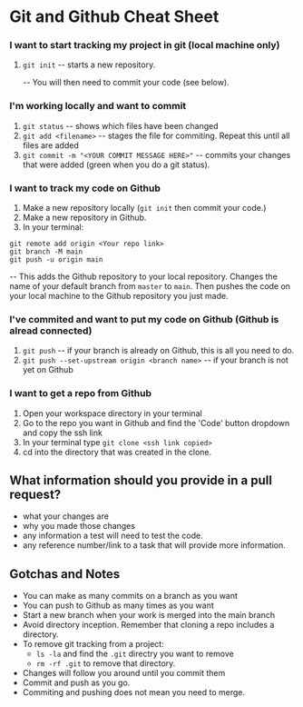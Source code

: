 # Git and Github Cheat Sheet

### I want to start tracking my project in git (local machine only)

1. `git init` -- starts a new repository.  

    -- You will then need to commit your code (see below).

### I'm working locally and want to commit
 
1. `git status`  -- shows which files have been changed
1. `git add <filename>` -- stages the file for commiting.  Repeat this until all files are added
1. `git commit -m "<YOUR COMMIT MESSAGE HERE>"` -- commits your changes that were added (green when you do a git status). 

### I want to track my code on Github

1. Make a new repository locally (`git init` then commit your code.)
1. Make a new repository in Github.
1. In your terminal:
  ```
  git remote add origin <Your repo link>
  git branch -M main
  git push -u origin main
  ```
  -- This adds the Github repository to your local repository.  Changes the name of your default branch from `master` to `main`.  Then pushes the code on your local machine to the Github repository you just made.

### I've commited and want to put my code on Github (Github is alread connected)

1. `git push` -- if your branch is already on Github, this is all you need to do.
1. `git push --set-upstream origin <branch name>` -- if your branch is not yet on Github

### I want to get a repo from Github

1. Open your workspace directory in your terminal
1. Go to the repo you want in Github and find the 'Code' button dropdown and copy the ssh link
1. In your terminal type `git clone <ssh link copied>`
1. cd into the directory that was created in the clone.

## What information should you provide in a pull request?

- what your changes are
- why you made those changes
- any information a test will need to test the code.
- any reference number/link to a task that will provide more information.

## Gotchas and Notes

- You can make as many commits on a branch as you want
- You can push to Github as many times as you want
- Start a new branch when your work is merged into the main branch
- Avoid directory inception.  Remember that cloning a repo includes a directory.
- To remove git tracking from a project:
    - `ls -la` and find the `.git` directry you want to remove
    - `rm -rf .git` to remove that directory.
- Changes will follow you around until you commit them
- Commit and push as you go.
- Commiting and pushing does not mean you need to merge.




